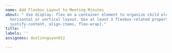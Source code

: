 ```yaml
---
name: Add Flexbox Layout to Meeting Minutes
about: " Use display: flex on a container element to organize child elements in a
  horizontal or vertical layout. Use at least 3 flexbox-related properties (e.g.,
  justify-content, align-items, flex-wrap)."
title: ''
labels: ''
assignees: dustinnguyen012

---
```



